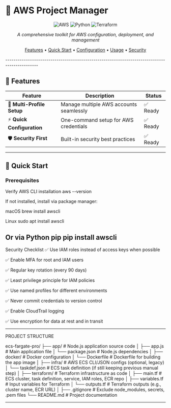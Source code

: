 # 🚀 AWS Project Manager

<div align="center">

![AWS](https://img.shields.io/badge/Amazon_AWS-FF9900?style=for-the-badge&logo=amazonaws&logoColor=white)
![Python](https://img.shields.io/badge/Python-3776AB?style=for-the-badge&logo=python&logoColor=white)
![Terraform](https://img.shields.io/badge/Terraform-7B42BC?style=for-the-badge&logo=terraform&logoColor=white)

*A comprehensive toolkit for AWS configuration, deployment, and management*

[Features](#-features) • [Quick Start](#-quick-start) • [Configuration](#-configuration) • [Usage](#-usage) • [Security](#-security)

</div>
----------------------------------------------------------------------------------------------

## 🌟 Features

| Feature | Description | Status |
|---------|-------------|--------|
| 🔐 **Multi-Profile Setup** | Manage multiple AWS accounts seamlessly | ✅ Ready |
| ⚡ **Quick Configuration** | One-command setup for AWS credentials | ✅ Ready |
| 🛡️ **Security First** | Built-in security best practices | ✅ Ready ||

--------------------------------------------------------------------------------------------

## 🚀 Quick Start
### Prerequisites

Verify AWS CLI installation
aws --version

If not installed, install via package manager:

macOS
brew install awscli

Linux
sudo apt install awscli

Or via Python pip
pip install awscli
-----------------------------------------------------------------

Security Checklist
✅ Use IAM roles instead of access keys when possible

✅ Enable MFA for root and IAM users

✅ Regular key rotation (every 90 days)

✅ Least privilege principle for IAM policies

✅ Use named profiles for different environments

✅ Never commit credentials to version control

✅ Enable CloudTrail logging

✅ Use encryption for data at rest and in transit

---------------------------------------------------------------
PROJECT STRUCTURE

ecs-fargate-pro/
├── app/                     # Node.js application source code
│   ├── app.js               # Main application file
│   └── package.json         # Node.js dependencies
│
├── docker/                  # Docker configuration
│   └── Dockerfile           # Dockerfile for building the app image
│
├── infra/                   # AWS ECS CLI/JSON configs (optional, legacy)
│   └── taskdef.json         # ECS task definition (if still keeping previous manual step)
│
├── terraform/               # Terraform infrastructure as code
│   ├── main.tf              # ECS cluster, task definition, service, IAM roles, ECR repo
│   ├── variables.tf         # Input variables for Terraform
│   └── outputs.tf           # Terraform outputs (e.g., cluster name, ECR URL)
│
├── .gitignore               # Exclude node_modules, secrets, .pem files
└── README.md                # Project documentation

--------------------------------------------------------------------
